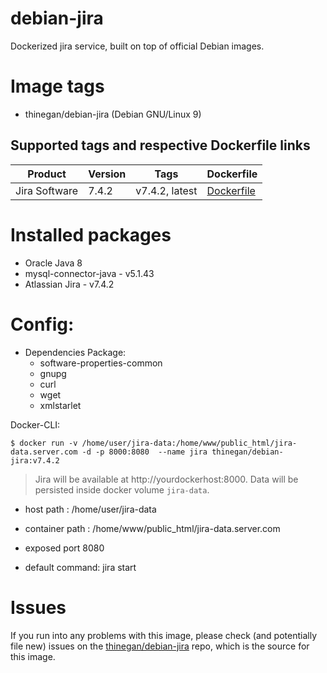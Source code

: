 # debian-jira
Dockerized jira service, built on top of official Debian images.

# Image tags
* thinegan/debian-jira (Debian GNU/Linux 9)

## Supported tags and respective Dockerfile links

| Product |Version | Tags  | Dockerfile |
|---------|--------|-------|------------|
| Jira Software | 7.4.2 | v7.4.2, latest | [Dockerfile](https://github.com/thinegan/debian-jira/blob/master/Dockerfile) |

# Installed packages
* Oracle Java 8 
* mysql-connector-java - v5.1.43
* Atlassian Jira - v7.4.2

# Config:
* Dependencies Package:
  * software-properties-common
  * gnupg 
  * curl
  * wget
  * xmlstarlet

Docker-CLI:
~~~~
$ docker run -v /home/user/jira-data:/home/www/public_html/jira-data.server.com -d -p 8000:8080  --name jira thinegan/debian-jira:v7.4.2
~~~~

> Jira will be available at http://yourdockerhost:8000. Data will be persisted inside docker volume `jira-data`.

* host path : /home/user/jira-data
* container path : /home/www/public_html/jira-data.server.com

* exposed port 8080
* default command: jira start

# Issues
If you run into any problems with this image, please check (and potentially file new) issues on the [thinegan/debian-jira](https://github.com/thinegan/debian-jira) repo, which is the source for this image.